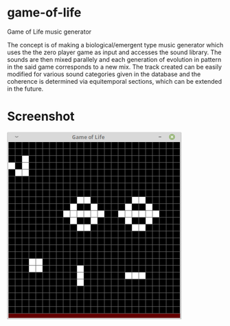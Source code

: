 # game-of-life
Game of Life music generator

The concept is of making a biological/emergent type music generator which uses the the zero player game as input and accesses the sound library.
The sounds are then mixed parallely and each generation of evolution in pattern in the said game corresponds to a new mix.
The track created can be easily modified for various sound categories given in the database and the coherence is determined via equitemporal sections, which can be extended in the future.

# Screenshot
![are you using IE](https://raw.githubusercontent.com/gulshanRaj/game-of-life/master/game_screenshot.jpeg)
